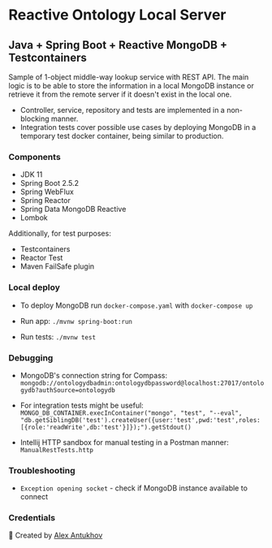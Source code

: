 
# Reactive Ontology Local Server

## Java + Spring Boot + Reactive MongoDB + Testcontainers

Sample of 1-object middle-way lookup service with REST API.
The main logic is to be able to store the information in a local MongoDB instance or retrieve it from the remote server if it doesn't exist in the local one.

- Controller, service, repository and tests are implemented in a non-blocking manner.
- Integration tests cover possible use cases by deploying MongoDB in a temporary test docker container, being similar to production.

### Components

- JDK 11
- Spring Boot 2.5.2
- Spring WebFlux  
- Spring Reactor 
- Spring Data MongoDB Reactive
- Lombok 

Additionally, for test purposes: 
  
- Testcontainers
- Reactor Test
- Maven FailSafe plugin

### Local deploy


- To deploy MongoDB run ```docker-compose.yaml``` with ```docker-compose up```


- Run app: ```./mvnw spring-boot:run```


- Run tests: ```./mvnw test```


### Debugging


- MongoDB's connection string for Compass: ```mongodb://ontologydbadmin:ontologydbpassword@localhost:27017/ontologydb?authSource=ontologydb```


- For integration tests might be useful: ```MONGO_DB_CONTAINER.execInContainer("mongo", "test", "--eval", "db.getSiblingDB('test').createUser({user:'test',pwd:'test',roles:[{role:'readWrite',db:'test'}]});").getStdout()```


- Intellij HTTP sandbox for manual testing in a Postman manner: ```ManualRestTests.http```

### Troubleshooting 

- ```Exception opening socket``` - check if MongoDB instance available to connect

### Credentials

:hammer: Created by [Alex Antukhov](https://www.linkedin.com/in/antukhov/)
